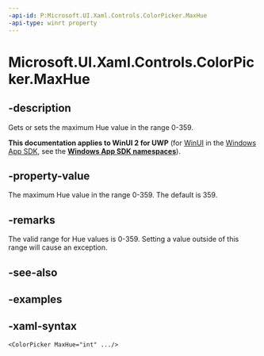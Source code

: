 ```yaml
---
-api-id: P:Microsoft.UI.Xaml.Controls.ColorPicker.MaxHue
-api-type: winrt property
---
```

<!-- Property syntax.
public int MaxHue { get;  set; }
-->

# Microsoft.UI.Xaml.Controls.ColorPicker.MaxHue


## -description

Gets or sets the maximum Hue value in the range 0-359.


**This documentation applies to WinUI 2 for UWP** (for [WinUI](/windows/apps/winui/winui3/) in the [Windows App SDK](/windows/apps/windows-app-sdk/), see the **[Windows App SDK namespaces](/windows/windows-app-sdk/api/winrt/)**).

## -property-value

The maximum Hue value in the range 0-359. The default is 359.


## -remarks

The valid range for Hue values is 0-359. Setting a value outside of this range will cause an exception.


## -see-also


## -examples


## -xaml-syntax

```xaml
<ColorPicker MaxHue="int" .../>
```


